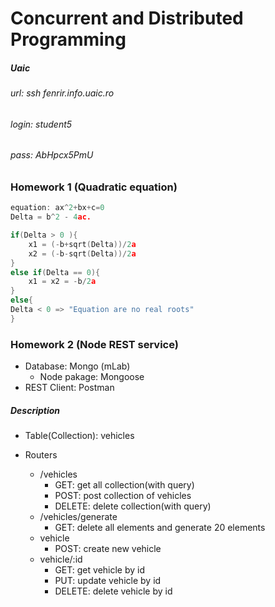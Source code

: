 # Concurrent and Distributed Programming

##### Uaic

###### url: ssh fenrir.info.uaic.ro

###### login: student5

###### pass: AbHpcx5PmU

### Homework 1 (Quadratic equation)

```c
equation: ax^2+bx+c=0
Delta = b^2 - 4ac.

if(Delta > 0 ){
    x1 = (-b+sqrt(Delta))/2a
    x2 = (-b-sqrt(Delta))/2a
}
else if(Delta == 0){
    x1 = x2 = -b/2a
}
else{
Delta < 0 => "Equation are no real roots"
}
```

### Homework 2 (Node REST service)

- Database: Mongo (mLab)
  - Node pakage: Mongoose
- REST Client: Postman

##### Description

- Table(Collection): vehicles

- Routers
  - /vehicles
    - GET: get all collection(with query)
    - POST: post collection of vehicles
    - DELETE: delete collection(with query)
  - /vehicles/generate
    - GET: delete all elements and generate 20 elements
  - vehicle
    - POST: create new vehicle
  - vehicle/:id
    - GET: get vehicle by id
    - PUT: update vehicle by id
    - DELETE: delete vehicle by id
